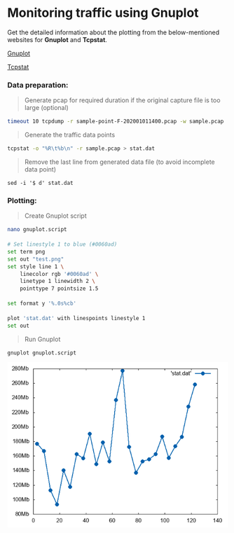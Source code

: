 ﻿# Monitoring traffic using Gnuplot

Get the detailed information about the plotting from the below-mentioned websites for **Gnuplot** and **Tcpstat**.

[Gnuplot](http://www.gnuplotting.org/plotting-data/)

[Tcpstat](https://frenchfries.net/paul/tcpstat/gnuplot_howto.html)

### Data preparation:

> Generate pcap for required duration if the original capture file is too large (optional)

```bash
timeout 10 tcpdump -r sample-point-F-202001011400.pcap -w sample.pcap
```

> Generate the traffic data points

```bash
tcpstat -o "%R\t%b\n" -r sample.pcap > stat.dat
```

> Remove the last line from generated data file (to avoid incomplete data point)

```
sed -i '$ d' stat.dat
```

### Plotting:

> Create Gnuplot script

```bash
nano gnuplot.script

# Set linestyle 1 to blue (#0060ad)
set term png
set out "test.png"
set style line 1 \
    linecolor rgb '#0060ad' \
    linetype 1 linewidth 2 \
    pointtype 7 pointsize 1.5

set format y '%.0s%cb'

plot 'stat.dat' with linespoints linestyle 1
set out
```

> Run Gnuplot

```bash
gnuplot gnuplot.script
```
![test.png](https://github.com/a-s-m-asadujjaman/scripts/blob/main/test.png)
